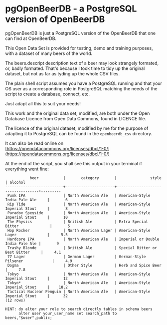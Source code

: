 # pgOpenBeerDB - a PostgreSQL version of OpenBeerDB

pgOpenBeerDB is just a PostgreSQL version of the OpenBeerDB that one can find
at OpenBeerDB.

This Open Data Set is provided for testing, demo and training purposes, with a
dataset of many beers of the world. 

The beers.descript description text of a beer may look strangely formated, or,
badly formated. That's because I took time to tidy up the original dataset,
but not as far as tyding up the whole CSV files.

The plain shell script assumes you have a PostgreSQL running and that your OS
user as a corresponding role in PostgreSQL matching the needs of the script to
create a database, connect, etc.

Just adapt all this to suit your needs! 

This work and the original data set, modified, are both under the Open
Database Licence from Open Data Commons, found in LICENCE file.

The licence of the original dataset, modified by me for the purpose of
adapting it to PostgreSQL can be found in the `openbeerdb_csv` directory.

It can also be read online on [https://opendatacommons.org/licenses/dbcl/1-0/](https://opendatacommons.org/licenses/dbcl/1-0/)

At the end of the script, you shall see this output in your terminal if everything went fine:

```
           beer           |       category       |               style               | alcohol 
--------------------------+----------------------+-----------------------------------+---------
 Punk IPA                 | North American Ale   | American-Style India Pale Ale     |       6
 Rip Tide                 | North American Ale   | American-Style Imperial Stout     |       8
 Paradox Speyside         | North American Ale   | American-Style Imperial Stout     |      10
 The Physics              | British Ale          | Extra Special Bitter              |       5
 Hop Rocker               | North American Lager | American-Style Lager              |     5.5
 Hardcore IPA             | North American Ale   | Imperial or Double India Pale Ale |       9
 Trashy Blonde            | British Ale          | Special Bitter or Best Bitter     |     4.1
 77 Lager                 | German Lager         | German-Style Pilsener             |     4.9
 Dogma                    | Other Style          | Herb and Spice Beer               |     7.8
 Tokyo                    | North American Ale   | American-Style Imperial Stout     |      12
 Tokyo*                   | North American Ale   | American-Style Imperial Stout     |    18.2
 Tactical Nuclear Penguin | North American Ale   | American-Style Imperial Stout     |      32
(12 rows)

HINT: do alter your role to search directly tables in schema beers
      alter user your_user_name set search_path to beers,"$user",public;
```
